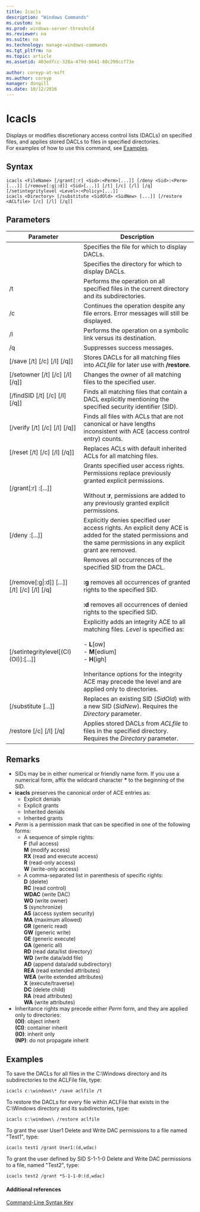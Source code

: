 ```yaml
---
title: Icacls
description: "Windows Commands"
ms.custom: na
ms.prod: windows-server-threshold
ms.reviewer: na
ms.suite: na
ms.technology: manage-windows-commands
ms.tgt_pltfrm: na
ms.topic: article
ms.assetid: 403edfcc-328a-479d-b641-80c290ccf73e

author: coreyp-at-msft
ms.author: coreyp
manager: dongill
ms.date: 10/12/2016
---
```

# Icacls
Displays or modifies discretionary access control lists (DACLs) on specified files, and applies stored DACLs to files in specified directories.  
For examples of how to use this command, see [Examples](#BKMK_examples).  
## Syntax  
```  
icacls <FileName> [/grant[:r] <Sid>:<Perm>[...]] [/deny <Sid>:<Perm>[...]] [/remove[:g|:d]] <Sid>[...]] [/t] [/c] [/l] [/q] [/setintegritylevel <Level>:<Policy>[...]]  
icacls <Directory> [/substitute <SidOld> <SidNew> [...]] [/restore <ACLfile> [/c] [/l] [/q]]  
```  
## Parameters  
|Parameter|Description|  
|-------------|---------------|  
|<FileName>|Specifies the file for which to display DACLs.|  
|<Directory>|Specifies the directory for which to display DACLs.|  
|/t|Performs the operation on all specified files in the current directory and its subdirectories.|  
|/c|Continues the operation despite any file errors. Error messages will still be displayed.|  
|/l|Performs the operation on a symbolic link versus its destination.|  
|/q|Suppresses success messages.|  
|[/save <ACLfile> [/t] [/c] [/l] [/q]]|Stores DACLs for all matching files into *ACLfile* for later use with **/restore**.|  
|[/setowner <Username> [/t] [/c] [/l] [/q]]|Changes the owner of all matching files to the specified user.|  
|[/findSID <Sid> [/t] [/c] [/l] [/q]]|Finds all matching files that contain a DACL explicitly mentioning the specified security identifier (SID).|  
|[/verify [/t] [/c] [/l] [/q]]|Finds all files with ACLs that are not canonical or have lengths inconsistent with ACE (access control entry) counts.|  
|[/reset [/t] [/c] [/l] [/q]]|Replaces ACLs with default inherited ACLs for all matching files.|  
|[/grant[:r] <Sid>:<Perm>[...]]|Grants specified user access rights. Permissions replace previously granted explicit permissions.<br /><br />Without **:r**, permissions are added to any previously granted explicit permissions.|  
|[/deny <Sid>:<Perm>[...]]|Explicitly denies specified user access rights. An explicit deny ACE is added for the stated permissions and the same permissions in any explicit grant are removed.|  
|[/remove[:g&#124;:d]] <Sid>[...]] [/t] [/c] [/l] [/q]|Removes all occurrences of the specified SID from the DACL.<br /><br />**:g** removes all occurrences of granted rights to the specified SID.<br /><br />**:d** removes all occurrences of denied rights to the specified SID.|  
|[/setintegritylevel[(CI)(OI)]<Level>:<Policy>[...]]|Explicitly adds an integrity ACE to all matching files. *Level* is specified as:<br /><br />-   **L**[ow]<br />-   **M**[edium]<br />-   **H**[igh]<br /><br />Inheritance options for the integrity ACE may precede the level and are applied only to directories.|  
|[/substitute <SidOld> <SidNew> [...]]|Replaces an existing SID (*SidOld*) with a new SID (*SidNew*). Requires the *Directory* parameter.|  
|/restore <ACLfile> [/c] [/l] [/q]|Applies stored DACLs from *ACLfile* to files in the specified directory. Requires the *Directory* parameter.|  
## Remarks  
-   SIDs may be in either numerical or friendly name form. If you use a numerical form, affix the wildcard character **\*** to the beginning of the SID.  
-   **icacls** preserves the canonical order of ACE entries as:  
    -   Explicit denials  
    -   Explicit grants  
    -   Inherited denials  
    -   Inherited grants  
-   *Perm* is a permission mask that can be specified in one of the following forms:  
    -   A sequence of simple rights:  
        **F** (full access)  
        **M** (modify access)  
        **RX** (read and execute access)  
        **R** (read-only access)  
        **W** (write-only access)  
    -   A comma-separated list in parenthesis of specific rights:  
        **D** (delete)  
        **RC** (read control)  
        **WDAC** (write DAC)  
        **WO** (write owner)  
        **S** (synchronize)  
        **AS** (access system security)  
        **MA** (maximum allowed)  
        **GR** (generic read)  
        **GW** (generic write)  
        **GE** (generic execute)  
        **GA** (generic all)  
        **RD** (read data/list directory)  
        **WD** (write data/add file)  
        **AD** (append data/add subdirectory)  
        **REA** (read extended attributes)  
        **WEA** (write extended attributes)  
        **X** (execute/traverse)  
        **DC** (delete child)  
        **RA** (read attributes)  
        **WA** (write attributes)  
-   Inheritance rights may precede either *Perm* form, and they are applied only to directories:  
    **(OI)**: object inherit  
    **(CI)**: container inherit  
    **(IO)**: inherit only  
    **(NP)**: do not propagate inherit  
## <a name="BKMK_examples"></a>Examples  
To save the DACLs for all files in the C:\Windows directory and its subdirectories to the ACLFile file, type:  
```  
icacls c:\windows\* /save aclfile /t  
```  
To restore the DACLs for every file within ACLFile that exists in the C:\Windows directory and its subdirectories, type:  
```  
icacls c:\windows\ /restore aclfile  
```  
To grant the user User1 Delete and Write DAC permissions to a file named "Test1", type:  
```  
icacls test1 /grant User1:(d,wdac)  
```  
To grant the user defined by SID S-1-1-0 Delete and Write DAC permissions to a file, named "Test2", type:  
```  
icacls test2 /grant *S-1-1-0:(d,wdac)  
```  
#### Additional references  
[Command-Line Syntax Key](Command-Line-Syntax-Key.md)  
